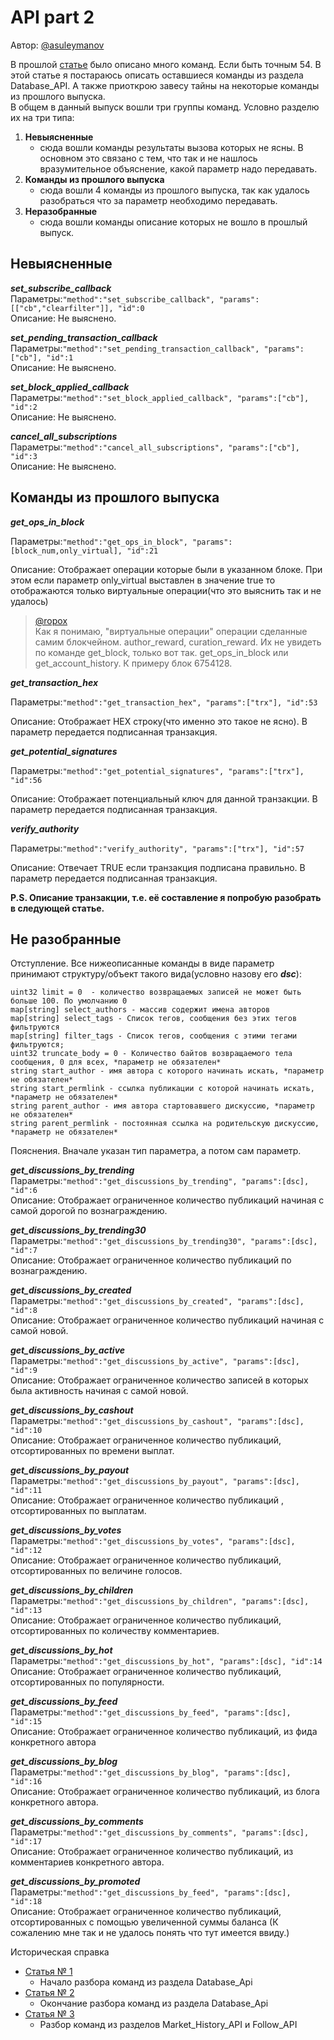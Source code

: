# API part 2

Автор: [@asuleymanov](https://golos.io/@asuleymanov)

В прошлой [статье](https://golos.io/ru--otkrytyij-kod/@asuleymanov/opisanie-api-golos-chast-1) было описано много команд. Если быть точным 54. В этой статье я постараюсь описать оставшиеся команды из раздела Database\_API. А также приоткрою завесу тайны на некоторые команды из прошлого выпуска.  
В общем в данный выпуск вошли три группы команд. Условно разделю их на три типа:

1. **Невыясненные**
   * сюда вошли команды результаты вызова которых не ясны. В основном это связано с тем, что так и не нашлось вразумительное объяснение, какой параметр надо передавать.
2. **Команды из прошлого выпуска**
   * сюда вошли 4 команды из прошлого выпуска, так как удалось разобраться что за параметр необходимо передавать.
3. **Неразобранные**
   * сюда вошли команды описание которых не вошло в прошлый выпуск.

## Невыясненные

_**set\_subscribe\_callback**_  
Параметры:`"method":"set_subscribe_callback", "params":[["cb","clearfilter"]], "id":0`  
Описание: Не выяснено.

_**set\_pending\_transaction\_callback**_  
Параметры:`"method":"set_pending_transaction_callback", "params":["cb"], "id":1`  
Описание: Не выяснено.

_**set\_block\_applied\_callback**_  
Параметры:`"method":"set_block_applied_callback", "params":["cb"], "id":2`  
Описание: Не выяснено.

_**cancel\_all\_subscriptions**_  
Параметры:`"method":"cancel_all_subscriptions", "params":["cb"], "id":3`  
Описание: Не выяснено.

## Команды из прошлого выпуска

_**get\_ops\_in\_block**_

Параметры:`"method":"get_ops_in_block", "params":[block_num,only_virtual], "id":21`

Описание: Отображает операции которые были в указанном блоке. При этом если параметр only\_virtual выставлен в значение true то отображаются только виртуальные операции\(что это выяснить так и не удалось\)

> [@ropox](https://golos.io/@ropox)  
> Как я понимаю, "виртуальные операции" операции сделанные самим блокчейном. author\_reward, curation\_reward. Их не увидеть по команде get\_block, только вот так. get\_ops\_in\_block или get\_account\_history. К примеру блок 6754128.

_**get\_transaction\_hex**_

Параметры:`"method":"get_transaction_hex", "params":["trx"], "id":53`

Описание: Отображает HEX строку\(что именно это такое не ясно\). В параметр передается подписанная транзакция.

_**get\_potential\_signatures**_

Параметры:`"method":"get_potential_signatures", "params":["trx"], "id":56`

Описание: Отображает потенциальный ключ для данной транзакции. В параметр передается подписанная транзакция.

_**verify\_authority**_

Параметры:`"method":"verify_authority", "params":["trx"], "id":57`

Описание: Отвечает TRUE если транзакция подписана правильно. В параметр передается подписанная транзакция.

**P.S. Описание транзакции, т.е. её составление я попробую разобрать в следующей статье.**

## Не разобранные

Отступление. Все нижеописанные команды в виде параметр принимают структуру/объект такого вида\(условно назову его _**dsc**_\):

```text
uint32 limit = 0  - количество возвращаемых записей не может быть больше 100. По умолчанию 0 
map[string] select_authors - массив содержит имена авторов 
map[string] select_tags - Список тегов, сообщения без этих тегов фильтруются
map[string] filter_tags - Список тегов, сообщения с этими тегами фильтруются;
uint32 truncate_body = 0 - Количество байтов возвращаемого тела сообщения, 0 для всех, *параметр не обязателен*
string start_author - имя автора с которого начинать искать, *параметр не обязателен*
string start_permlink - ссылка публикации с которой начинать искать, *параметр не обязателен*
string parent_author - имя автора стартовавшего дискуссию, *параметр не обязателен*
string parent_permlink - постоянная ссылка на родительскую дискуссию, *параметр не обязателен*
```

Пояснения. Вначале указан тип параметра, а потом сам параметр.

_**get\_discussions\_by\_trending**_  
Параметры:`"method":"get_discussions_by_trending", "params":[dsc], "id":6`  
Описание: Отображает ограниченное количество публикаций начиная с самой дорогой по вознаграждению.

_**get\_discussions\_by\_trending30**_  
Параметры:`"method":"get_discussions_by_trending30", "params":[dsc], "id":7`  
Описание: Отображает ограниченное количество публикаций по вознаграждению.

_**get\_discussions\_by\_created**_  
Параметры:`"method":"get_discussions_by_created", "params":[dsc], "id":8`  
Описание: Отображает ограниченное количество публикаций начиная с самой новой.

_**get\_discussions\_by\_active**_  
Параметры:`"method":"get_discussions_by_active", "params":[dsc], "id":9`  
Описание: Отображает ограниченное количество записей в которых была активность начиная с самой новой.

_**get\_discussions\_by\_cashout**_  
Параметры:`"method":"get_discussions_by_cashout", "params":[dsc], "id":10`  
Описание: Отображает ограниченное количество публикаций, отсортированных по времени выплат.

_**get\_discussions\_by\_payout**_  
Параметры:`"method":"get_discussions_by_payout", "params":[dsc], "id":11`  
Описание: Отображает ограниченное количество публикаций , отсортированных по выплатам.

_**get\_discussions\_by\_votes**_  
Параметры:`"method":"get_discussions_by_votes", "params":[dsc], "id":12`  
Описание: Отображает ограниченное количество публикаций, отсортированных по величине голосов.

_**get\_discussions\_by\_children**_  
Параметры:`"method":"get_discussions_by_children", "params":[dsc], "id":13`  
Описание: Отображает ограниченное количество публикаций, отсортированных по количеству комментариев.

_**get\_discussions\_by\_hot**_  
Параметры:`"method":"get_discussions_by_hot", "params":[dsc], "id":14`  
Описание: Отображает ограниченное количество публикаций, отсортированных по популярности.

_**get\_discussions\_by\_feed**_  
Параметры:`"method":"get_discussions_by_feed", "params":[dsc], "id":15`  
Описание: Отображает ограниченное количество публикаций, из фида конкретного автора

_**get\_discussions\_by\_blog**_  
Параметры:`"method":"get_discussions_by_blog", "params":[dsc], "id":16`  
Описание: Отображает ограниченное количество публикаций, из блога конкретного автора.

_**get\_discussions\_by\_comments**_  
Параметры:`"method":"get_discussions_by_comments", "params":[dsc], "id":17`  
Описание: Отображает ограниченное количество публикаций, из комментариев конкретного автора.

_**get\_discussions\_by\_promoted**_  
Параметры:`"method":"get_discussions_by_feed", "params":[dsc], "id":18`  
Описание: Отображает ограниченное количество публикаций, отсортированных с помощью увеличенной суммы баланса \(К сожалению мне так и не удалось понять что тут имеется ввиду.\)

Историческая справка

* [Статья № 1](https://www.gitbook.com/book/cyberfund/golos/edit#)
  * Начало разбора команд из раздела Database\_Api
* [Статья № 2](https://www.gitbook.com/book/cyberfund/golos/edit#)
  * Окончание разбора команд из раздела Database\_Api
* [Статья № 3](https://www.gitbook.com/book/cyberfund/golos/edit#)
  * Разбор команд из разделов Market\_History\_API и Follow\_API

